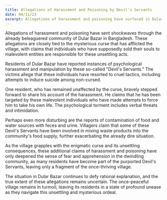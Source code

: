 ```yaml
---
title: Allegations of Harassment and Poisoning by Devil's Servants
date: 04/11/23
excerpt: Allegations of harassment and poisoning have surfaced in Dular Bazar, Bangladesh, with claims that individuals who have allegedly sold their souls to malevolent entities are behind these disturbing acts.
---
```


Allegations of harassment and poisoning have sent shockwaves through the already beleaguered community of Dular Bazar in Bangladesh. These allegations are closely tied to the mysterious curse that has afflicted the village, with claims that individuals who have supposedly sold their souls to malevolent entities are responsible for these unsettling acts.

Residents of Dular Bazar have reported instances of psychological harassment and manipulation by these so-called "Devil's Servants." The victims allege that these individuals have resorted to cruel tactics, including attempts to induce suicide among non-cursed. 

One resident, who has remained unaffected by the curse, bravely stepped forward to share his account of the harassment. He claims that he has been targeted by these malevolent individuals who have made attempts to force him to take his own life. The psychological torment includes verbal threats and intimidation.

Perhaps even more disturbing are the reports of contamination of food and water sources with feces and urine. Villagers claim that some of these Devil's Servants have been involved in mixing waste products into the community's food supply, further exacerbating the already dire situation.

As the village grapples with the enigmatic curse and its unsettling consequences, these additional claims of harassment and poisoning have only deepened the sense of fear and apprehension in the dwindling community, as many residents have become part of the purported Devil's Servants, leaving only a fragment of the once-thriving village.

The situation in Dular Bazar continues to defy rational explanation, and the true extent of these allegations remains uncertain. The once-peaceful village remains in turmoil, leaving its residents in a state of profound unease as they navigate this unsettling and mysterious ordeal.

